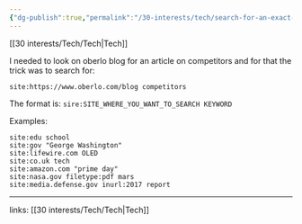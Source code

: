 ```yaml
---
{"dg-publish":true,"permalink":"/30-interests/tech/search-for-an-exact-keywords-on-a-specific-website-using-google/"}
---
```


[[30 interests/Tech/Tech|Tech]]

I needed to look on oberlo blog for an article on competitors and for that the trick was to search for:

`site:https://www.oberlo.com/blog competitors`

The format is:
`sire:SITE_WHERE_YOU_WANT_TO_SEARCH KEYWORD`

Examples:
```
site:edu school
site:gov "George Washington"
site:lifewire.com OLED
site:co.uk tech
site:amazon.com "prime day"
site:nasa.gov filetype:pdf mars
site:media.defense.gov inurl:2017 report
```

---
links: [[30 interests/Tech/Tech|Tech]]
